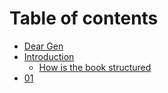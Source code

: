 # Table of contents

* [Dear Gen](README.md)
* [Introduction](introduction.md)
  * [How is the book structured](book.md)
* [01](01.md)

